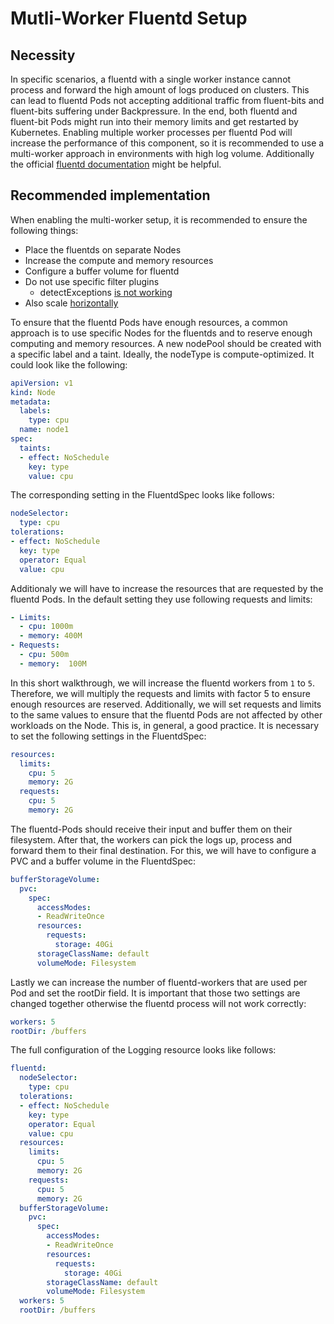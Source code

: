 # Mutli-Worker Fluentd Setup

## Necessity

In specific scenarios, a fluentd with a single worker instance cannot process and forward the high amount of logs produced on clusters. This can lead to fluentd Pods not accepting additional traffic from fluent-bits and fluent-bits suffering under Backpressure. In the end, both fluentd and fluent-bit Pods might run into their memory limits and get restarted by Kubernetes. Enabling multiple worker processes per fluentd Pod will increase the performance of this component, so it is recommended to use a multi-worker approach in environments with high log volume. Additionally the official [fluentd documentation](https://docs.fluentd.org/deployment/multi-process-workers) might be helpful.

## Recommended implementation

When enabling the multi-worker setup, it is recommended to ensure the following things:
- Place the fluentds on separate Nodes
- Increase the compute and memory resources 
- Configure a buffer volume for fluentd
- Do not use specific filter plugins
  - detectExceptions [is not working](https://github.com/kube-logging/logging-operator/issues/1490)
- Also scale [horizontally](https://kube-logging.dev/docs/logging-infrastructure/fluentd/#autoscaling)

To ensure that the fluentd Pods have enough resources, a common approach is to use specific Nodes for the fluentds and to reserve enough computing and memory resources. A new nodePool should be created with a specific label and a taint. Ideally, the nodeType is compute-optimized. It could look like the following:
```yaml
apiVersion: v1
kind: Node
metadata:
  labels:    
    type: cpu
  name: node1
spec:
  taints:
  - effect: NoSchedule
    key: type
    value: cpu
```

The corresponding setting in the FluentdSpec looks like follows:
```yaml
nodeSelector:
  type: cpu
tolerations:
- effect: NoSchedule
  key: type
  operator: Equal
  value: cpu
```

Additionaly we will have to increase the resources that are requested by the fluentd Pods. In the default setting they use following requests and limits:
```yaml
- Limits:
  - cpu: 1000m
  - memory: 400M
- Requests:
  - cpu: 500m
  - memory:  100M
```

In this short walkthrough, we will increase the fluentd workers from `1` to `5`. Therefore, we will multiply the requests and limits with factor 5 to ensure enough resources are reserved. Additionally, we will set requests and limits to the same values to ensure that the fluentd Pods are not affected by other workloads on the Node. This is, in general, a good practice. It is necessary to set the following settings in the FluentdSpec:
```yaml
resources:
  limits:
    cpu: 5
    memory: 2G
  requests:
    cpu: 5
    memory: 2G
```

The fluentd-Pods should receive their input and buffer them on their filesystem. After that, the workers can pick the logs up, process and forward them to their final destination. For this, we will have to configure a PVC and a buffer volume in the FluentdSpec:

```yaml
bufferStorageVolume:
  pvc:
    spec:
      accessModes:
      - ReadWriteOnce
      resources:
        requests:
          storage: 40Gi
      storageClassName: default
      volumeMode: Filesystem
```

Lastly we can increase the number of fluentd-workers that are used per Pod and set the rootDir field. It is important that those two settings are changed together otherwise the fluentd process will not work correctly:
```yaml
workers: 5
rootDir: /buffers
```

The full configuration of the Logging resource looks like follows:
```yaml
fluentd:
  nodeSelector:
    type: cpu
  tolerations:
  - effect: NoSchedule
    key: type
    operator: Equal
    value: cpu
  resources:
    limits:
      cpu: 5
      memory: 2G
    requests:
      cpu: 5
      memory: 2G
  bufferStorageVolume:
    pvc:
      spec:
        accessModes:
        - ReadWriteOnce
        resources:
          requests:
            storage: 40Gi
        storageClassName: default
        volumeMode: Filesystem
  workers: 5
  rootDir: /buffers
```